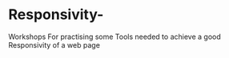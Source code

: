 # Responsivity-
Workshops For practising some Tools needed to achieve  a good Responsivity of a web page 

